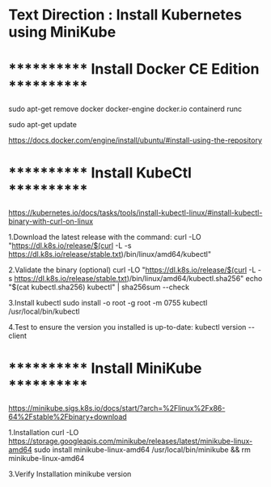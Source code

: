 # Text Direction : Install Kubernetes using MiniKube

# ********** Install Docker CE Edition **********

sudo apt-get remove docker docker-engine docker.io containerd runc

sudo apt-get update

https://docs.docker.com/engine/install/ubuntu/#install-using-the-repository

# ********** Install KubeCtl **********

https://kubernetes.io/docs/tasks/tools/install-kubectl-linux/#install-kubectl-binary-with-curl-on-linux

1.Download the latest release with the command:
curl -LO "https://dl.k8s.io/release/$(curl -L -s https://dl.k8s.io/release/stable.txt)/bin/linux/amd64/kubectl"

2.Validate the binary (optional)
curl -LO "https://dl.k8s.io/release/$(curl -L -s https://dl.k8s.io/release/stable.txt)/bin/linux/amd64/kubectl.sha256"
echo "$(cat kubectl.sha256)  kubectl" | sha256sum --check

3.Install kubectl
sudo install -o root -g root -m 0755 kubectl /usr/local/bin/kubectl

4.Test to ensure the version you installed is up-to-date:
kubectl version --client

# ********** Install MiniKube **********

https://minikube.sigs.k8s.io/docs/start/?arch=%2Flinux%2Fx86-64%2Fstable%2Fbinary+download

1.Installation
curl -LO https://storage.googleapis.com/minikube/releases/latest/minikube-linux-amd64
sudo install minikube-linux-amd64 /usr/local/bin/minikube && rm minikube-linux-amd64

3.Verify Installation
minikube version 









